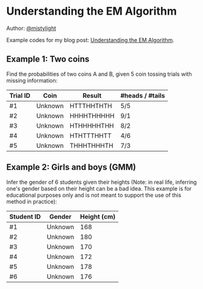 # Understanding the EM Algorithm

Author: [@mistylight](https://github.com/mistylight)

Example codes for my blog post: [Understanding the EM Algorithm](https://mistylight.github.io/posts/20115/).

## Example 1: Two coins
Find the probabilities of two coins A and B, given 5 coin tossing trials with missing information:

| Trial ID | Coin    | Result     | \#heads / \#tails |
| -------- | ------- | ---------- | ----------------- |
| #1       | Unknown | HTTTHHTHTH | 5/5               |
| #2       | Unknown | HHHHTHHHHH | 9/1               |
| #3       | Unknown | HTHHHHHTHH | 8/2               |
| #4       | Unknown | HTHTTTHHTT | 4/6               |
| #5       | Unknown | THHHTHHHTH | 7/3               |

## Example 2: Girls and boys (GMM)
Infer the gender of 6 students given their heights (Note: in real life, inferring one's gender based on their height can be a bad idea. This example is for educational purposes only and is not meant to support the use of this method in practice):

| Student ID | Gender  | Height (cm) |
| ---------- | ------- | ----------- |
| #1         | Unknown | 168         |
| #2         | Unknown | 180         |
| #3         | Unknown | 170         |
| #4         | Unknown | 172         |
| #5         | Unknown | 178         |
| #6         | Unknown | 176         |